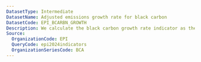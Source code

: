```yaml
---
DatasetType: Intermediate
DatasetName: Adjusted emissions growth rate for black carbon
DatasetCode: EPI_BCARBN_GROWTH
Description: We calculate the black carbon growth rate indicator as the average annual rate of black carbon emissions over the years 2013-2022. We then adjust for economic trends to isolate change due to policy effort rather than economic fluctuation.  A score of 100 indicates a country is cutting emissions by ≥5% per year
Source:
  OrganizationCode: EPI
  QueryCode: epi2024indicators
  OrganizationSeriesCode: BCA
---
```


